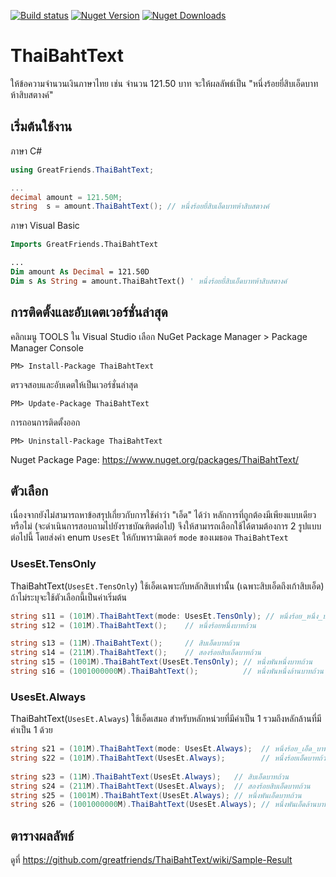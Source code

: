 [![Build status](https://ci.appveyor.com/api/projects/status/gdya3qrey5n3yb12?svg=true)](https://ci.appveyor.com/project/surrealist/thaibahttext)
[![Nuget Version](https://img.shields.io/nuget/v/ThaiBahtText.svg)](https://www.nuget.org/packages/ThaiBahtText)
[![Nuget Downloads](https://img.shields.io/nuget/dt/ThaiBahtText.svg)](https://www.nuget.org/packages/ThaiBahtText)

# ThaiBahtText
ให้ข้อความจำนวนเงินภาษาไทย เช่น จำนวน 121.50 บาท จะให้ผลลัพธ์เป็น "หนึ่งร้อยยี่สิบเอ็ดบาทห้าสิบสตางค์"


## เริ่มต้นใช้งาน

ภาษา C#

```c#
using GreatFriends.ThaiBahtText;

...
decimal amount = 121.50M;
string  s = amount.ThaiBahtText(); // หนึ่งร้อยยี่สิบเอ็ดบาทห้าสิบสตางค์
```

ภาษา Visual Basic

```vb
Imports GreatFriends.ThaiBahtText

...
Dim amount As Decimal = 121.50D
Dim s As String = amount.ThaiBahtText() ' หนึ่งร้อยยี่สิบเอ็ดบาทห้าสิบสตางค์
```

## การติดตั้งและอับเดตเวอร์ชั่นล่าสุด

คลิกเมนู TOOLS ใน Visual Studio เลือก NuGet Package Manager > Package Manager Console

```
PM> Install-Package ThaiBahtText
```	

ตรวจสอบและอับเดตให้เป็นเวอร์ชั่นล่าสุด

```
PM> Update-Package ThaiBahtText
```

การถอนการติดตั้งออก

```
PM> Uninstall-Package ThaiBahtText
```
 
Nuget Package Page: https://www.nuget.org/packages/ThaiBahtText/


## ตัวเลือก
เนื่องจากยังไม่สามารถหาข้อสรุปเกี่ยวกับการใช้คำว่า "เอ็ด" ได้ว่า หลักการที่ถูกต้องมีเพียงแบบเดียวหรือไม่
(จะดำเนินการสอบถามไปยังราชบัณฑิตต่อไป) จึงให้สามารถเลือกใช้ได้ตามต้องการ 2 รูปแบบต่อไปนี้
โดยส่งค่า enum `UsesEt` ให้กับพารามิเตอร์ `mode` ของเมธอด `ThaiBahtText`

### UsesEt.TensOnly
ThaiBahtText(`UsesEt.TensOnly`)
ใช้เอ็ดเฉพาะกับหลักสิบเท่านั้น (เฉพาะสิบเอ็ดถึงเก้าสิบเอ็ด) ถ้าไม่ระบุจะใช้ตัวเลือกนี้เป็นค่าเริ่มต้น

```c#
string s11 = (101M).ThaiBahtText(mode: UsesEt.TensOnly); // หนึ่งร้อย_หนึ่ง_บาทถ้วน
string s12 = (101M).ThaiBahtText();    // หนึ่งร้อยหนึ่งบาทถ้วน

string s13 = (11M).ThaiBahtText();     // สิบเอ็ดบาทถ้วน
string s14 = (211M).ThaiBahtText();    // สองร้อยสิบเอ็ดบาทถ้วน
string s15 = (1001M).ThaiBahtText(UsesEt.TensOnly); // หนึ่งพันหนึ่งบาทถ้วน
string s16 = (1001000000M).ThaiBahtText();          // หนึ่งพันหนึ่งล้านบาทถ้วน
```
    
### UsesEt.Always
ThaiBahtText(`UsesEt.Always`)
ใช้เอ็ดเสมอ สำหรับหลักหน่วยที่มีค่าเป็น 1 รวมถึงหลักล้านที่มีค่าเป็น 1 ด้วย

```c#
string s21 = (101M).ThaiBahtText(mode: UsesEt.Always);  // หนึ่งร้อย_เอ็ด_บาทถ้วน
string s22 = (101M).ThaiBahtText(UsesEt.Always);        // หนึ่งร้อยเอ็ดบาทถ้วน
    
string s23 = (11M).ThaiBahtText(UsesEt.Always);   // สิบเอ็ดบาทถ้วน
string s24 = (211M).ThaiBahtText(UsesEt.Always);  // สองร้อยสิบเอ็ดบาทถ้วน
string s25 = (1001M).ThaiBahtText(UsesEt.Always); // หนึ่งพันเอ็ดบาทถ้วน
string s26 = (1001000000M).ThaiBahtText(UsesEt.Always); // หนึ่งพันเอ็ดล้านบาทถ้วน
```

## ตารางผลลัพธ์
ดูที่ https://github.com/greatfriends/ThaiBahtText/wiki/Sample-Result